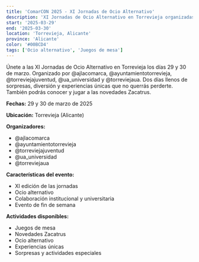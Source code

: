 ```yaml
---
title: 'ComarCON 2025 - XI Jornadas de Ocio Alternativo'
description: 'XI Jornadas de Ocio Alternativo en Torrevieja organizadas por múltiples entidades.'
start: '2025-03-29'
end: '2025-03-30'
location: 'Torrevieja, Alicante'
province: 'Alicante'
color: '#00BCD4'
tags: ['Ocio alternativo', 'Juegos de mesa']
---
```


Únete a las XI Jornadas de Ocio Alternativo en Torrevieja los días 29 y 30 de marzo. Organizado por @ajlacomarca, @ayuntamientotorrevieja, @torreviejajuventud, @ua_universidad y @torreviejaua. Dos días llenos de sorpresas, diversión y experiencias únicas que no querrás perderte. También podrás conocer y jugar a las novedades Zacatrus.

**Fechas:** 29 y 30 de marzo de 2025

**Ubicación:** Torrevieja (Alicante)

**Organizadores:**
- @ajlacomarca
- @ayuntamientotorrevieja
- @torreviejajuventud
- @ua_universidad
- @torreviejaua

**Características del evento:**
- XI edición de las jornadas
- Ocio alternativo
- Colaboración institucional y universitaria
- Evento de fin de semana

**Actividades disponibles:**
- Juegos de mesa
- Novedades Zacatrus
- Ocio alternativo
- Experiencias únicas
- Sorpresas y actividades especiales
